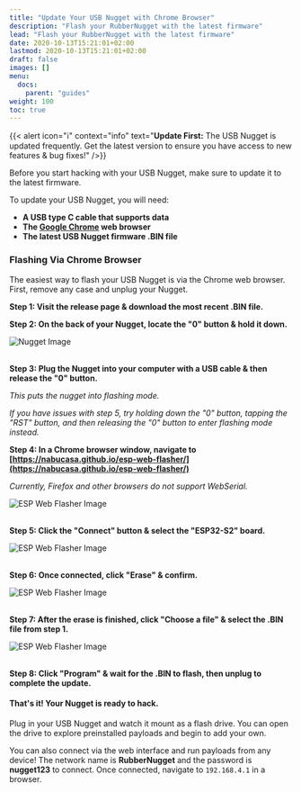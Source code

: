 ```yaml
---
title: "Update Your USB Nugget with Chrome Browser"
description: "Flash your RubberNugget with the latest firmware"
lead: "Flash your RubberNugget with the latest firmware"
date: 2020-10-13T15:21:01+02:00
lastmod: 2020-10-13T15:21:01+02:00
draft: false
images: []
menu:
  docs:
    parent: "guides"
weight: 100
toc: true
---
```


{{< alert icon="ℹ️" context="info" text="<b>Update First:</b> The USB Nugget is updated frequently. Get the latest version to ensure you have access to new features & bug fixes!" />}}

Before you start hacking with your USB Nugget, make sure to update it to the latest firmware.

To update your USB Nugget, you will need:
- **A USB type C cable that supports data**
- **The [Google Chrome](https://www.google.com/chrome) web browser**
- **The latest USB Nugget firmware .BIN file**

### Flashing Via Chrome Browser
The easiest way to flash your USB Nugget is via the Chrome web browser. First, remove any case and unplug your Nugget.

**Step 1: Visit the release page & download the most recent .BIN file.**

**Step 2: On the back of your Nugget, locate the "0" button & hold it down.**

<img src="/images/RubberNugget-Back-Purple.png" title="Nugget Image"/>
<br /><br />

**Step 3: Plug the Nugget into your computer with a USB  cable & then release the "0" button.**

<em>This puts the nugget into flashing mode. 

If you have issues with step 5, try holding down the "0" button, tapping the "RST" button, and then releasing the "0" button to enter flashing mode instead.</em>

**Step 4: In a Chrome browser window, navigate to [https://nabucasa.github.io/esp-web-flasher/](https://nabucasa.github.io/esp-web-flasher/)**

<em>Currently, Firefox and other browsers do not support WebSerial.</em>

<img src="/images/esp_1.png" title="ESP Web Flasher Image"/>
<br /><br />

**Step 5: Click the "Connect" button & select the "ESP32-S2" board.**

<img src="/images/esp_web_2.png" title="ESP Web Flasher Image"/>
<br /><br />

**Step 6: Once connected, click "Erase" & confirm.**

<img src="/images/esp_web_3.png" title="ESP Web Flasher Image"/>
<br /><br />

**Step 7: After the erase is finished, click "Choose a file" & select the .BIN file from step 1.**

<img src="/images/esp_web_4.png" title="ESP Web Flasher Image"/>
<br /><br />

**Step 8: Click "Program" & wait for the .BIN to flash, then unplug to complete the update.**

#### That's it! Your Nugget is ready to hack.

Plug in your USB Nugget and watch it mount as a flash drive. You can open the drive to explore preinstalled payloads and begin to add your own.

You can also connect via the web interface and run payloads from any device! The network name is **RubberNugget** and the password is **nugget123** to connect. Once connected, navigate to `192.168.4.1` in a browser.
